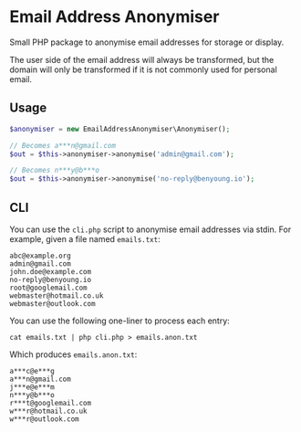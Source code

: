 # Email Address Anonymiser

Small PHP package to anonymise email addresses for storage or display.

The user side of the email address will always be transformed, but the domain will only be transformed if it is not
commonly used for personal email.

## Usage

```php
$anonymiser = new EmailAddressAnonymiser\Anonymiser();

// Becomes a***n@gmail.com
$out = $this->anonymiser->anonymise('admin@gmail.com');

// Becomes n***y@b***o
$out = $this->anonymiser->anonymise('no-reply@benyoung.io');
```

## CLI

You can use the `cli.php` script to anonymise email addresses via stdin. For example, given a file named `emails.txt`:
```
abc@example.org
admin@gmail.com
john.doe@example.com
no-reply@benyoung.io
root@googlemail.com
webmaster@hotmail.co.uk
webmaster@outlook.com
```
You can use the following one-liner to process each entry:
```
cat emails.txt | php cli.php > emails.anon.txt
``` 
Which produces `emails.anon.txt`:
```
a***c@e***g
a***n@gmail.com
j***e@e***m
n***y@b***o
r***t@googlemail.com
w***r@hotmail.co.uk
w***r@outlook.com
```
